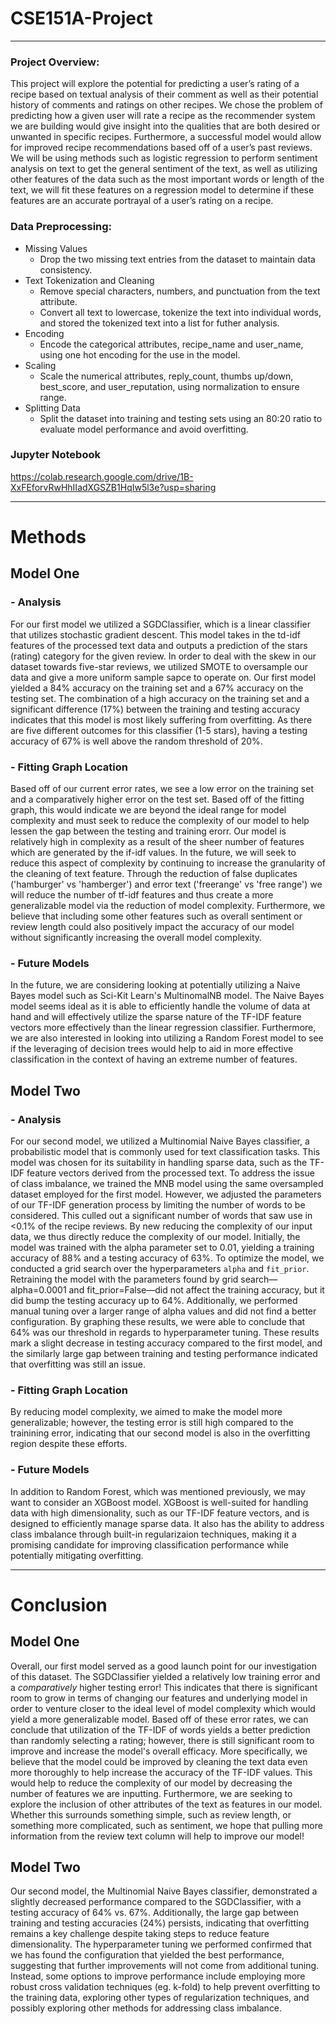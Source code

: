 # CSE151A-Project
---
### Project Overview:
This project will explore the potential for predicting a user’s rating of a recipe based on textual analysis of their comment as well as their potential history of comments and ratings on other recipes. We chose the problem of predicting how a given user will rate a recipe as the recommender system we are building would give insight into the qualities that are both desired or unwanted in specific recipes. Furthermore, a successful model would allow for improved recipe recommendations based off of a user’s past reviews. We will be using methods such as logistic regression to perform sentiment analysis on text to get the general sentiment of the text, as well as utilizing other features of the data such as the most important words or length of the text, we will fit these features on a regression model to determine if these features are an accurate portrayal of a user’s rating on a recipe. 
### Data Preprocessing:
- Missing Values
  - Drop the two missing text entries from the dataset to maintain data consistency.
- Text Tokenization and Cleaning
  - Remove special characters, numbers, and punctuation from the text attribute.
  - Convert all text to lowercase, tokenize the text into individual words, and stored the tokenized text into a list for futher analysis.
- Encoding
  - Encode the categorical attributes, recipe_name and user_name, using one hot encoding for the use in the model. 
- Scaling
  - Scale the numerical attributes, reply_count, thumbs up/down, best_score, and user_reputation, using normalization to ensure range.
- Splitting Data
  - Split the dataset into training and testing sets using an 80:20 ratio to evaluate model performance and avoid overfitting.
### Jupyter Notebook
https://colab.research.google.com/drive/1B-XxFEforvRwHhIIadXGSZB1HqIw5l3e?usp=sharing  

---
# Methods

## Model One

### - Analysis

For our first model we utilized a SGDClassifier, which is a linear classifier that utilizes stochastic gradient descent. This model takes in the td-idf features of the processed text data and outputs a prediction of the stars (rating) category for the given review. In order to deal with the skew in our dataset towards five-star reviews, we utilized SMOTE to oversample our data and give a more uniform sample sapce to operate on. Our first model yielded a 84% accuracy on the training set and a 67% accuracy on the testing set. The combination of a high accuracy on the training set and a significant difference (17%) between the training and testing accuracy indicates that this model is most likely suffering from overfitting. As there are five different outcomes for this classifier (1-5 stars), having a testing accuracy of 67% is well above the random threshold of 20%. 

### - Fitting Graph Location

Based off of our current error rates, we see a low error on the training set and a comparatively higher error on the test set. Based off of the fitting graph, this would indicate we are beyond the ideal range for model complexity and must seek to reduce the complexity of our model to help lessen the gap between the testing and training erorr. Our model is relatively high in complexity as a result of the sheer number of features which are generated by the if-idf values. In the future, we will seek to reduce this aspect of complexity by continuing to increase the granularity of the cleaning of text feature. Through the reduction of false duplicates ('hamburger' vs 'hamberger') and error text ('freerange' vs 'free range') we will reduce the number of tf-idf features and thus create a more generalizable model via the reduction of model complexity. Furthermore, we believe that including some other features such as overall sentiment or review length could also positively impact the accuracy of our model without significantly increasing the overall model complexity.  

### - Future Models
In the future, we are considering looking at potentially utilizing a Naive Bayes model such as Sci-Kit Learn's MultinomalNB model. The Naive Bayes model seems ideal as it is able to efficiently handle the volume of data at hand and will effectively utilize the sparse nature of the TF-IDF feature vectors more effectively than the linear regression classifier. Furthermore, we are also interested in looking into utilizing a Random Forest model to see if the leveraging of decision trees would help to aid in more effective classification in the context of having an extreme number of features.   

## Model Two

### - Analysis

For our second model, we utilized a Multinomial Naive Bayes classifier, a probabilistic model that is commonly used for text classification tasks. This model was chosen for its suitability in handling sparse data, such as the TF-IDF feature vectors derived from the processed text. To address the issue of class imbalance, we trained the MNB model using the same oversampled dataset employed for the first model. However, we adjusted the parameters of our TF-IDF generation process by limiting the number of words to be considered. This culled out a significant number of words that saw use in <0.1% of the recipe reviews. By new reducing the complexity of our input data, we thus directly reduce the complexity of our model. Initially, the model was trained with the alpha parameter set to 0.01, yielding a training accuracy of 88% and a testing accuracy of 63%. To optimize the model, we conducted a grid search over the hyperparameters `alpha` and `fit_prior`. Retraining the model with the parameters found by grid search—alpha=0.0001 and fit_prior=False—did not affect the training accuracy, but it did bump the testing accuracy up to 64%. Additionally, we performed manual tuning over a larger range of alpha values and did not find a better configuration. By graphing these results, we were able to conclude that 64% was our threshold in regards to hyperparameter tuning.  These results mark a slight decrease in testing accuracy compared to the first model, and the similarly large gap between training and testing performance indicated that overfitting was still an issue.


### - Fitting Graph Location

By reducing model complexity, we aimed to make the model more generalizable; however, the testing error is still high compared to the trainining error, indicating that our second model is also in the overfitting region despite these efforts.


### - Future Models 

In addition to Random Forest, which was mentioned previously, we may want to consider an XGBoost model. XGBoost is well-suited for handling data with high dimensionality, such as our TF-IDF feature vectors, and is designed to efficiently manage sparse data. It also has the ability to address class imbalance through built-in regularizaion techniques, making it a promising candidate for improving classification performance while potentially mitigating overfitting.

---
# Conclusion
## Model One
Overall, our first model served as a good launch point for our investigation of this dataset. The SGDClassifier yielded a relatively low training error and a *comparatively* higher testing error! This indicates that there is significant room to grow in terms of changing our features and underlying model in order to venture closer to the ideal level of model complexity which would yield a more generalizable model. Based off of these error rates, we can conclude that utilization of the TF-IDF of words yields a better prediction than randomly selecting a rating; however, there is still significant room to improve and increase the model's overall efficacy. More specifically, we believe that the model could be improved by cleaning the text data even more thoroughly to help increase the accuracy of the TF-IDF values. This would help to reduce the complexity of our model by decreasing the number of features we are inputting. Furthermore, we are seeking to explore the inclusion of other attributes of the text as features in our model. Whether this surrounds something simple, such as review length, or something more complicated, such as sentiment, we hope that pulling more information from the review text column will help to improve our model!   

## Model Two
Our second model, the Multinomial Naive Bayes classifier, demonstrated a slightly decreased performance compared to the SGDClassifier, with a testing accuracy of 64% vs. 67%. Additionally, the large gap between training and testing accuracies (24%) persists, indicating that overfitting remains a key challenge despite taking steps to reduce feature dimensionality. The hyperparameter tuning we performed confirmed that we has found the configuration that yielded the best performance, suggesting that further improvements will not come from additional tuning. Instead, some options to improve performance include employing more robust cross validation techniques (eg. k-fold) to help prevent overfitting to the training data, exploring other types of regularization techniques, and possibly exploring other methods for addressing class imbalance.
